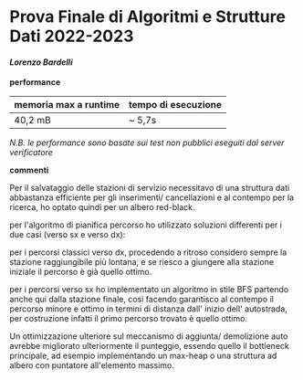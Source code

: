 # Prova Finale di Algoritmi e Strutture Dati 2022-2023

#### ***Lorenzo Bardelli***

**performance**

| memoria max a runtime | tempo di esecuzione |
| --------------------- | ------------------- |
|  40,2 mB               | ~ 5,7s             |

*N.B. le performance sono basate sui test non pubblici eseguiti dal server verificatore*

**commenti**

Per il salvataggio delle stazioni di servizio necessitavo di una struttura dati abbastanza efficiente per gli inserimenti/ cancellazioni e al contempo per la ricerca, ho optato quindi per un albero red-black. 

per l'algoritmo di pianifica percorso ho utilizzato soluzioni differenti per i due casi (verso sx e verso dx):

per i percorsi classici verso dx, procedendo a ritroso considero sempre la stazione raggiungibile più lontana, e se riesco a giungere alla stazione iniziale il percorso è già quello ottimo.

per i percorsi verso sx ho implementato un algoritmo in stile BFS partendo anche qui dalla stazione finale, così facendo garantisco al contempo il percorso minore e ottimo in termini di distanza dall' inizio dell' autostrada, per costruzione infatti il primo percorso trovato è quello ottimo.

Un ottimizzazione ulteriore sul meccanismo di aggiunta/ demolizione auto avrebbe migliorato ulteriormente il punteggio, essendo quello il bottleneck principale, ad esempio implementando un max-heap o una struttura ad albero con puntatore all'elemento massimo.
